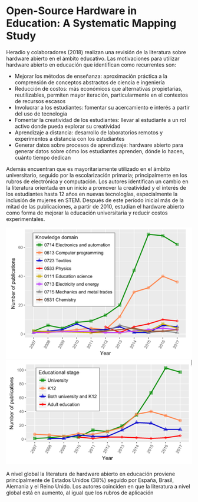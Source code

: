 # Open-Source Hardware in Education: A Systematic Mapping Study

Heradio y colaboradores (2018) realizan una revisión de la literatura sobre hardware abierto en el ámbito educativo.
Las motivaciones para utilizar hardware abierto en educación que identifican como recurrentes son:

- Mejorar los métodos de enseñanza: aproximación práctica a la comprensión de conceptos abstractos de ciencia e ingeniería
- Reducción de costos: más económicos que alternativas propietarias, reutilizables, permiten mayor iteración, particularmente en el contextos de recursos escasos
- Involucrar a los estudiantes: fomentar su acercamiento e interés a partir del uso de tecnología
- Fomentar la creatividad de los estudiantes: llevar al estudiante a un rol activo donde pueda explorar su creatividad
- Aprendizaje a distancia: desarrollo de laboratorios remotos y experimentos a distancia con los estudiantes
- Generar datos sobre procesos de aprendizaje: hardware abierto para generar datos sobre cómo los estudiantes aprenden, dónde lo hacen, cuánto tiempo dedican

Además encuentran que es mayoritariamente utilizado en el ámbito universitario, seguido por la escolarización primaria; principalmente en los rubros de electrónica y computación.
Los autores identifican un cambio en la literatura orientada en un inicio a promover la creatividad y el interés de los estudiantes hasta 12 años en nuevas tecnologías, especialmente la inclusión de mujeres en STEM.
Después de este período inicial más de la mitad de las publicaciones, a partir de 2010, estudian el hardware abierto como forma de mejorar la educación universitaria y reducir costos experimentales.

![](../notas_bibliografia/heradio2018b.png) 
![](../notas_bibliografia/heradio2018c.png)

A nivel global la literatura de hardware abierto en educación proviene principalmente de Estados Unidos (38%) seguido por España, Brasil, Alemania y el Reino Unido. 
Los autores coinciden en que la literatura a nivel global está en aumento, al igual que los rubros de aplicación
